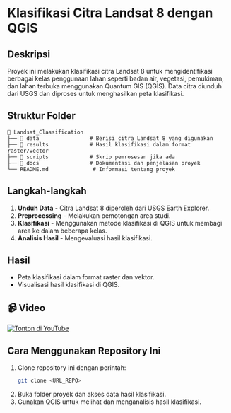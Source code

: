 # Klasifikasi Citra Landsat 8 dengan QGIS

## Deskripsi
Proyek ini melakukan klasifikasi citra Landsat 8 untuk mengidentifikasi berbagai kelas penggunaan lahan seperti badan air, vegetasi, pemukiman, dan lahan terbuka menggunakan Quantum GIS (QGIS). Data citra diunduh dari USGS dan diproses untuk menghasilkan peta klasifikasi.

## Struktur Folder
```
📂 Landsat_Classification
├── 📂 data                # Berisi citra Landsat 8 yang digunakan
├── 📂 results             # Hasil klasifikasi dalam format raster/vector
├── 📂 scripts             # Skrip pemrosesan jika ada
├── 📂 docs                # Dokumentasi dan penjelasan proyek
└── README.md              # Informasi tentang proyek
```

## Langkah-langkah
1. **Unduh Data** - Citra Landsat 8 diperoleh dari USGS Earth Explorer.
2. **Preprocessing** - Melakukan pemotongan area studi.
3. **Klasifikasi** - Menggunakan metode klasifikasi di QGIS untuk membagi area ke dalam beberapa kelas.
4. **Analisis Hasil** - Mengevaluasi hasil klasifikasi.

## Hasil
- Peta klasifikasi dalam format raster dan vektor.
- Visualisasi hasil klasifikasi di QGIS.

## 📹 Video
[![Tonton di YouTube](https://img.youtube.com/vi/QQjrBBhSGtA/0.jpg)](https://www.youtube.com/watch?v=QQjrBBhSGtA)

## Cara Menggunakan Repository Ini
1. Clone repository ini dengan perintah:
   ```sh
   git clone <URL_REPO>
   ```
2. Buka folder proyek dan akses data hasil klasifikasi.
3. Gunakan QGIS untuk melihat dan menganalisis hasil klasifikasi.
